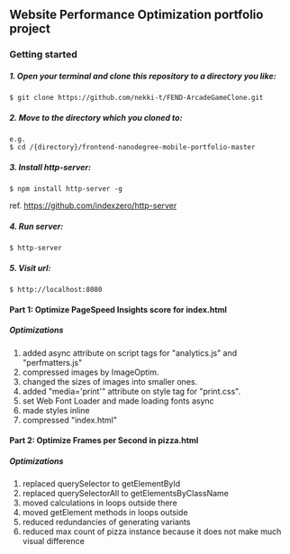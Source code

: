 ## Website Performance Optimization portfolio project

### Getting started
##### 1. Open your terminal and clone this repository to a directory you like:
```
$ git clone https://github.com/nekki-t/FEND-ArcadeGameClone.git
```
##### 2. Move to the directory which you cloned to:
```
e.g.
$ cd /{directory}/frontend-nanodegree-mobile-portfolio-master
```
##### 3. Install http-server:
```
$ npm install http-server -g
```
ref. https://github.com/indexzero/http-server
##### 4. Run server:
```
$ http-server
```
##### 5. Visit url:
```
$ http://localhost:8080
```
#### Part 1: Optimize PageSpeed Insights score for index.html
##### Optimizations
1. added async attribute on script tags for "analytics.js" and "perfmatters.js"
2. compressed images by ImageOptim.
3. changed the sizes of images into smaller ones.
4. added "media='print'" attribute on style tag for "print.css".
5. set Web Font Loader and made loading fonts async
6. made styles inline
7. compressed "index.html"


#### Part 2: Optimize Frames per Second in pizza.html
##### Optimizations
1. replaced querySelector to getElementById
2. replaced querySelectorAll to getElementsByClassName
3. moved calculations in loops outside there
4. moved getElement methods in loops outside
5. reduced redundancies of generating variants
6. reduced max count of pizza instance because it does not make much visual difference